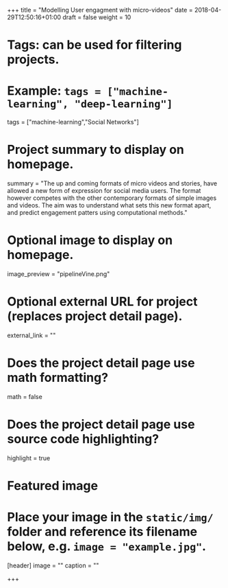 +++
title = "Modelling User engagment with micro-videos"
date = 2018-04-29T12:50:16+01:00
draft = false
weight = 10
# Tags: can be used for filtering projects.
# Example: `tags = ["machine-learning", "deep-learning"]`
tags = ["machine-learning","Social Networks"]

# Project summary to display on homepage.
summary = "The up and coming formats of micro videos and stories, have allowed a new form of expression for social media users. The format however competes with the other contemporary formats of simple images and videos. The aim was to understand what sets this new format apart, and predict engagement patters using computational methods."

# Optional image to display on homepage.
image_preview = "pipelineVine.png"

# Optional external URL for project (replaces project detail page).
external_link = ""

# Does the project detail page use math formatting?
math = false

# Does the project detail page use source code highlighting?
highlight = true

# Featured image
# Place your image in the `static/img/` folder and reference its filename below, e.g. `image = "example.jpg"`.
[header]
image = ""
caption = ""

+++
